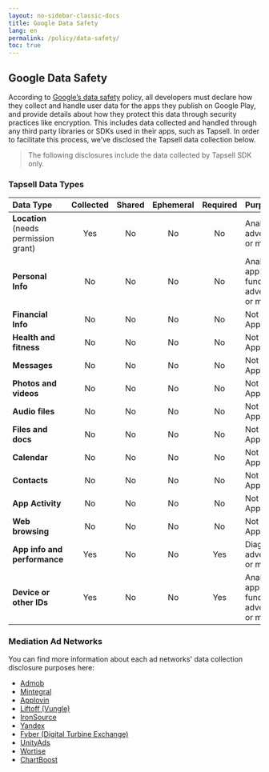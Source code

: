 ```yaml
---
layout: no-sidebar-classic-docs
title: Google Data Safety
lang: en
permalink: /policy/data-safety/
toc: true
---
```


## Google Data Safety

According to [Google’s data safety](https://support.google.com/googleplay/android-developer/answer/10787469?hl=en#zippy=%2Cdata-types%2Cwhat-users-will-see%2Cdata-collection%2Cpurposes%2Coptional-format-for-sdks%2Cdata-sharing%2Cdata-handling%2Cother-app-and-data-disclosures%2Ccommitted-to-follow-the-families-policy-available-soon-to-applicable-apps%2Cam-i-required-to-provide-a-deletion-mechanism-must-it-be-for-any-and-all-user-data%2Chow-should-i-treat-the-collection-and-use-of-ip-addresses) policy, all developers must declare how they collect and handle user data for the apps they publish on
Google Play, and provide details about how they protect this data through security practices like encryption. This
includes data collected and handled through any third party libraries or SDKs used in their apps, such as Tapsell. In
order to facilitate this process, we’ve disclosed the Tapsell data collection below.

> The following disclosures include the data collected by Tapsell SDK only.

### Tapsell Data Types

| Data Type                             | Collected | Shared | Ephemeral | Required | Purpose                                                     |
|:--------------------------------------|:---------:|:------:|:---------:|:--------:|:------------------------------------------------------------|
| **Location** (needs permission grant) |    Yes    |   No   |    No     |    No    | Analytics, advertising <br/>or marketing                    |
| **Personal Info**                     |    No     |   No   |    No     |    No    | Analytics, app functionality, <br/>advertising or marketing |
| **Financial Info**                    |    No     |   No   |    No     |    No    | Not Applicable                                              |
| **Health and fitness**                |    No     |   No   |    No     |    No    | Not Applicable                                              |
| **Messages**                          |    No     |   No   |    No     |    No    | Not Applicable                                              |
| **Photos and videos**                 |    No     |   No   |    No     |    No    | Not Applicable                                              |
| **Audio files**                       |    No     |   No   |    No     |    No    | Not Applicable                                              |
| **Files and docs**                    |    No     |   No   |    No     |    No    | Not Applicable                                              |
| **Calendar**                          |    No     |   No   |    No     |    No    | Not Applicable                                              |
| **Contacts**                          |    No     |   No   |    No     |    No    | Not Applicable                                              |
| **App Activity**                      |    No     |   No   |    No     |    No    | Not Applicable                                              |
| **Web browsing**                      |    No     |   No   |    No     |    No    | Not Applicable                                              |
| **App info and performance**          |    Yes    |   No   |    No     |   Yes    | Diagnostics, advertising <br/>or marketing                  |
| **Device or other IDs**               |    Yes    |   No   |    No     |   Yes    | Analytics, app functionality, <br/>advertising or marketing |

### Mediation Ad Networks

You can find more information about each ad networks' data collection disclosure purposes here:

- [Admob](https://developers.google.com/admob/android/privacy/play-data-disclosure)
- [Mintegral](https://www.mintegral.com/en/privacy)
- [Applovin](https://www.applovin.com/array-privacy-policy)
- [Liftoff (Vungle)](https://support.vungle.com/hc/en-us/articles/5035287250331-Google-Play-Data-Safety-Questionnaire-for-Liftoff-Monetize#Data_types)
- [IronSource](https://developers.is.com/ironsource-mobile/general/googles-data-safety-questionnaire-full)
- [Yandex](https://ads.yandex.com/helpcenter/en/dev/android/app-privacy-android)
- [Fyber (Digital Turbine Exchange)](https://www.digitalturbine.com/fyber-services-privacy-statement)
- [UnityAds](https://docs.unity.com/ads/en-us/manual/GoogleDataSafety)
- [Wortise](https://docs.wortise.com/v/en/privacy/google-data-safety)
- [ChartBoost](https://docs.chartboost.com/en/mediation/integrate/android/data-safety-details)
